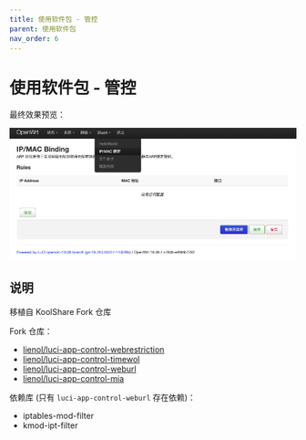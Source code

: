 ```yaml
---
title: 使用软件包 - 管控
parent: 使用软件包
nav_order: 6
---
```


# 使用软件包 - 管控

最终效果预览：

![Snipaste_2019-09-14_14-14-49.png](https://raw.githubusercontent.com/stuarthua/PicGo/master/oh-my-openwrt/Snipaste_2019-09-14_14-14-49.png)

## 说明

移植自 KoolShare Fork 仓库

Fork 仓库：

* [lienol/luci-app-control-webrestriction](https://github.com/Lienol/openwrt-package/tree/master/lienol/luci-app-control-webrestriction)
* [lienol/luci-app-control-timewol](https://github.com/Lienol/openwrt-package/blob/master/lienol/luci-app-control-timewol)
* [lienol/luci-app-control-weburl](https://github.com/Lienol/openwrt-package/blob/master/lienol/luci-app-control-weburl)
* [lienol/luci-app-control-mia](https://github.com/Lienol/openwrt-package/blob/master/lienol/luci-app-control-mia)

依赖库 (只有 `luci-app-control-weburl` 存在依赖)：

* iptables-mod-filter
* kmod-ipt-filter